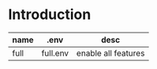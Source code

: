 # Introduction

| name | .env      | desc |
| --   | --        | --   |
| full | full.env |  enable all features    |
